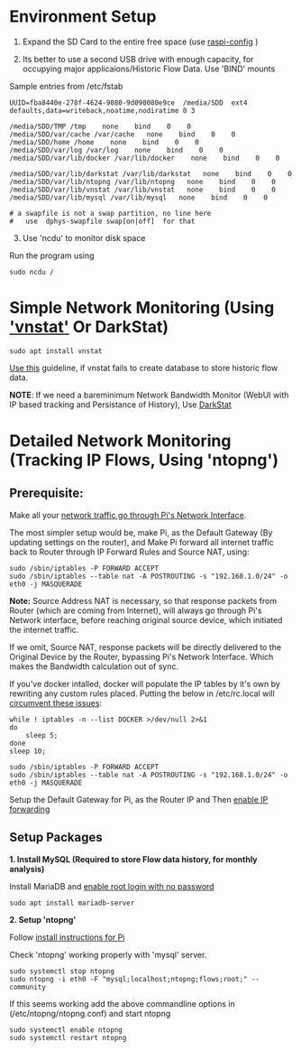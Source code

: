 # Environment Setup

1. Expand the SD Card to the entire free space (use [raspi-config](http://cagewebdev.com/raspberry-pi-expanding-the-root-partition-of-the-sd-card/) )

2. Its better to use a second USB drive with enough capacity, for occupying major applicaions/Historic Flow Data. Use 'BIND' mounts

Sample entries from /etc/fstab

    UUID=fba8440e-278f-4624-9080-9d090080e9ce  /media/SDD  ext4  defaults,data=writeback,noatime,nodiratime 0 3

    /media/SDD/TMP /tmp    none    bind    0    0
    /media/SDD/var/cache /var/cache   none    bind    0    0
    /media/SDD/home /home    none    bind    0    0
    /media/SDD/var/log /var/log    none    bind    0    0
    /media/SDD/var/lib/docker /var/lib/docker    none    bind    0    0

    /media/SDD/var/lib/darkstat /var/lib/darkstat   none    bind    0    0
    /media/SDD/var/lib/ntopng /var/lib/ntopng   none    bind    0    0
    /media/SDD/var/lib/vnstat /var/lib/vnstat   none    bind    0    0
    /media/SDD/var/lib/mysql /var/lib/mysql   none    bind    0    0

    # a swapfile is not a swap partition, no line here
    #   use  dphys-swapfile swap[on|off]  for that



3. Use 'ncdu' to monitor disk space

Run the program using 

    sudo ncdu /

# Simple Network Monitoring (Using ['vnstat'](https://www.cyberciti.biz/faq/ubuntu-install-vnstat-console-network-traffic-monitor/) Or DarkStat)

    sudo apt install vnstat
  
  [Use this](https://github.com/vergoh/vnstat/issues/131) guideline, if vnstat fails to create database to store historic flow data.

**NOTE**: If we need a bareminimum Network Bandwidth Monitor (WebUI with IP based tracking and Persistance of History), Use [DarkStat](https://github.com/avarghesein/-NIX/blob/main/Raspberry%20Pi%20II%20(Buster)/MinimalNetworkBandwidthMonitor.md)

# Detailed Network Monitoring (Tracking IP Flows, Using 'ntopng')

## Prerequisite: 

Make all your [network traffic go through Pi's Network Interface](https://raspberrypi.stackexchange.com/questions/7487/pi-as-a-vpn-router-for-local-machines). 

The most simpler setup would be, make Pi, as the Default Gateway
(By updating settings on the router), and Make Pi forward all internet traffic back to Router through IP Forward Rules and Source NAT, using:

    sudo /sbin/iptables -P FORWARD ACCEPT
    sudo /sbin/iptables --table nat -A POSTROUTING -s "192.168.1.0/24" -o eth0 -j MASQUERADE


**Note:** Source Address NAT is necessary, so that response packets from Router (which are coming from Internet), will always go through Pi's Network interface, before reaching original source device, which initiated the internet traffic.

If we omit, Source NAT, response packets will be directly delivered to the Original Device by the Router, bypassing Pi's Network Interface. Which makes the Bandwidth calculation out of sync. 

If you've docker intalled, docker will populate the IP tables by it's own by rewriting any custom rules placed. Putting the below in /etc/rc.local will
[circumvent these issues](https://serverfault.com/questions/726918/how-can-add-iptables-rules-after-docker-sets-its-own-rules-on-startup):

    while ! iptables -n --list DOCKER >/dev/null 2>&1
    do
        sleep 5;
    done
    sleep 10;
    
    sudo /sbin/iptables -P FORWARD ACCEPT
    sudo /sbin/iptables --table nat -A POSTROUTING -s "192.168.1.0/24" -o eth0 -j MASQUERADE
 
 Setup the Default Gateway for Pi, as the Router IP and Then [enable IP forwarding](https://linuxconfig.org/how-to-turn-on-off-ip-forwarding-in-linux) 


 ## Setup Packages
 
 **1. Install MySQL (Required to store Flow data history, for monthly analysis)** 
 
 Install MariaDB and [enable root login with no password](https://circuits4you.com/2018/11/28/raspberry-pi-mariadb-mysql-password-login-as-root/)
 
    sudo apt install mariadb-server
 
    
**2. Setup 'ntopng'** 

  Follow [install instructions for Pi](https://packages.ntop.org/)
  
  Check 'ntopng' working properly with 'mysql' server.
 
    sudo systemctl stop ntopng
    sudo ntopng -i eth0 -F "mysql;localhost;ntopng;flows;root;" --community
 
  If this seems working add the above commandline options in (/etc/ntopng/ntopng.conf) and start ntopng

    sudo systemctl enable ntopng
    sudo systemctl restart ntopng


